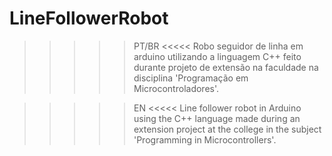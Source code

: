 # LineFollowerRobot

>>>>> PT/BR <<<<<
Robo seguidor de linha em arduino utilizando a linguagem C++ feito durante projeto de extensão na faculdade na disciplina 'Programação em Microcontroladores'.

>>>>> EN <<<<<
Line follower robot in Arduino using the C++ language made during an extension project at the college in the subject 'Programming in Microcontrollers'.

